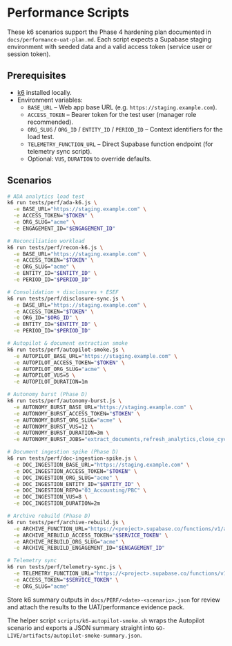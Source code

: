 # Performance Scripts

These k6 scenarios support the Phase 4 hardening plan documented in
`docs/performance-uat-plan.md`. Each script expects a Supabase staging environment with
seeded data and a valid access token (service user or session token).

## Prerequisites

- [k6](https://k6.io/docs/getting-started/installation/) installed locally.
- Environment variables:
  - `BASE_URL` – Web app base URL (e.g. `https://staging.example.com`).
  - `ACCESS_TOKEN` – Bearer token for the test user (manager role recommended).
  - `ORG_SLUG` / `ORG_ID` / `ENTITY_ID` / `PERIOD_ID` – Context identifiers for the load test.
  - `TELEMETRY_FUNCTION_URL` – Direct Supabase function endpoint (for telemetry sync script).
  - Optional: `VUS`, `DURATION` to override defaults.

## Scenarios

```bash
# ADA analytics load test
k6 run tests/perf/ada-k6.js \
  -e BASE_URL="https://staging.example.com" \
  -e ACCESS_TOKEN="$TOKEN" \
  -e ORG_SLUG="acme" \
  -e ENGAGEMENT_ID="$ENGAGEMENT_ID"

# Reconciliation workload
k6 run tests/perf/recon-k6.js \
  -e BASE_URL="https://staging.example.com" \
  -e ACCESS_TOKEN="$TOKEN" \
  -e ORG_SLUG="acme" \
  -e ENTITY_ID="$ENTITY_ID" \
  -e PERIOD_ID="$PERIOD_ID"

# Consolidation + disclosures + ESEF
k6 run tests/perf/disclosure-sync.js \
  -e BASE_URL="https://staging.example.com" \
  -e ACCESS_TOKEN="$TOKEN" \
  -e ORG_ID="$ORG_ID" \
  -e ENTITY_ID="$ENTITY_ID" \
  -e PERIOD_ID="$PERIOD_ID"

# Autopilot & document extraction smoke
k6 run tests/perf/autopilot-smoke.js \
  -e AUTOPILOT_BASE_URL="https://staging.example.com" \
  -e AUTOPILOT_ACCESS_TOKEN="$TOKEN" \
  -e AUTOPILOT_ORG_SLUG="acme" \
  -e AUTOPILOT_VUS=5 \
  -e AUTOPILOT_DURATION=1m

# Autonomy burst (Phase D)
k6 run tests/perf/autonomy-burst.js \
  -e AUTONOMY_BURST_BASE_URL="https://staging.example.com" \
  -e AUTONOMY_BURST_ACCESS_TOKEN="$TOKEN" \
  -e AUTONOMY_BURST_ORG_SLUG="acme" \
  -e AUTONOMY_BURST_VUS=12 \
  -e AUTONOMY_BURST_DURATION=3m \
  -e AUTONOMY_BURST_JOBS="extract_documents,refresh_analytics,close_cycle"

# Document ingestion spike (Phase D)
k6 run tests/perf/doc-ingestion-spike.js \
  -e DOC_INGESTION_BASE_URL="https://staging.example.com" \
  -e DOC_INGESTION_ACCESS_TOKEN="$TOKEN" \
  -e DOC_INGESTION_ORG_SLUG="acme" \
  -e DOC_INGESTION_ENTITY_ID="$ENTITY_ID" \
  -e DOC_INGESTION_REPO="03_Accounting/PBC" \
  -e DOC_INGESTION_VUS=8 \
  -e DOC_INGESTION_DURATION=2m

# Archive rebuild (Phase D)
k6 run tests/perf/archive-rebuild.js \
  -e ARCHIVE_FUNCTION_URL="https://<project>.supabase.co/functions/v1/archive-sync" \
  -e ARCHIVE_REBUILD_ACCESS_TOKEN="$SERVICE_TOKEN" \
  -e ARCHIVE_REBUILD_ORG_SLUG="acme" \
  -e ARCHIVE_REBUILD_ENGAGEMENT_ID="$ENGAGEMENT_ID"

# Telemetry sync
k6 run tests/perf/telemetry-sync.js \
  -e TELEMETRY_FUNCTION_URL="https://<project>.supabase.co/functions/v1/telemetry-sync" \
  -e ACCESS_TOKEN="$SERVICE_TOKEN" \
  -e ORG_SLUG="acme"
```

Store k6 summary outputs in `docs/PERF/<date>-<scenario>.json` for review and attach the
results to the UAT/performance evidence pack.

The helper script `scripts/k6-autopilot-smoke.sh` wraps the Autopilot scenario and exports a
JSON summary straight into `GO-LIVE/artifacts/autopilot-smoke-summary.json`.
